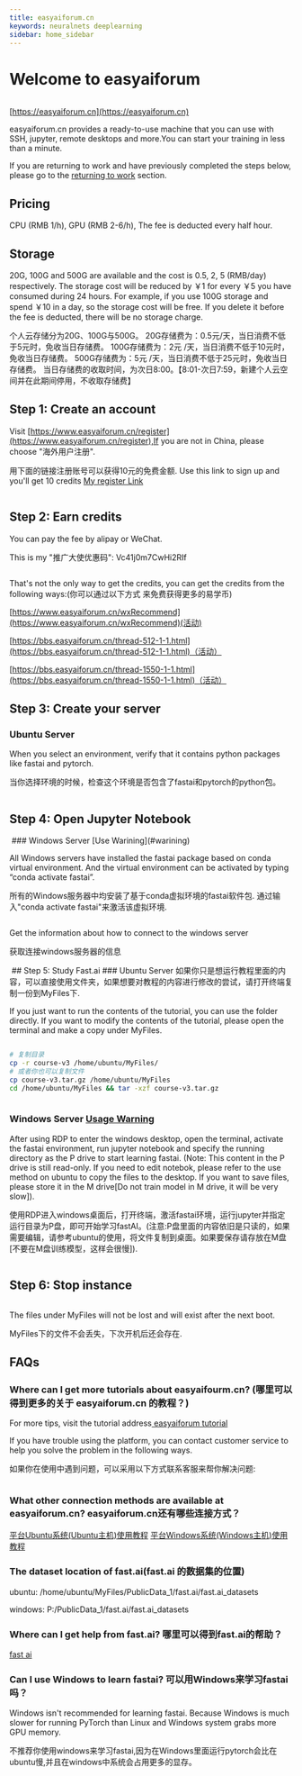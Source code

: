 ```yaml
---
title: easyaiforum.cn
keywords: neuralnets deeplearning
sidebar: home_sidebar
---
```


# Welcome to easyaiforum 
<img alt="" src="/images/easyaiforum/mainpage.png" class="screenshot">

[https://easyaiforum.cn](https://easyaiforum.cn)

easyaiforum.cn provides a ready-to-use machine that you can use with SSH, jupyter, remote desktops and more.You can start your training in less than a minute.

If you are returning to work and have previously completed the steps below, please go to the [returning to work](https://course.fast.ai/update_easyaiforum.html) section.

## Pricing

CPU (RMB 1/h), GPU (RMB 2-6/h), The fee is deducted every half hour.

## Storage

20G, 100G and 500G are available and the cost is 0.5, 2, 5 (RMB/day) respectively. 
The storage cost will be reduced by ￥1 for every ￥5 you have consumed during 24 hours. For example, if you use 100G storage and spend ￥10 in a day, so the storage cost will be free. If you delete it before the fee is deducted, there will be no storage charge.

个人云存储分为20G、100G与500G。
      20G存储费为：0.5元/天，当日消费不低于5元时，免收当日存储费。
      100G存储费为：2元 /天，当日消费不低于10元时，免收当日存储费。
      500G存储费为：5元 /天，当日消费不低于25元时，免收当日存储费。
      当日存储费的收取时间，为次日8:00。【8:01-次日7:59，新建个人云空间并在此期间停用，不收取存储费】

## Step 1: Create an account

Visit [https://www.easyaiforum.cn/register](https://www.easyaiforum.cn/register),If you are not in China, please choose "海外用户注册".

用下面的链接注册账号可以获得10元的免费金额.
Use this link to sign up and you'll get 10 credits [My register Link](https://www.easyaiforum.cn/?re_agent_code=Vc41j0m7CwHi2RIf)

<img alt="" src="/images/easyaiforum/reg.png" class="screenshot">


## Step 2: Earn credits

You can pay the fee by alipay or WeChat.

This is my "推广大使优惠码": Vc41j0m7CwHi2RIf

<img alt="" src="/images/easyaiforum/recharge.png" class="screenshot">

That's not the only way to get the credits, you can get the credits from the following ways:(你可以通过以下方式 来免费获得更多的易学币)

[https://www.easyaiforum.cn/wxRecommend](https://www.easyaiforum.cn/wxRecommend)(活动)

[https://bbs.easyaiforum.cn/thread-512-1-1.html](https://bbs.easyaiforum.cn/thread-512-1-1.html)（活动）

[https://bbs.easyaiforum.cn/thread-1550-1-1.html](https://bbs.easyaiforum.cn/thread-1550-1-1.html)（活动）


## Step 3: Create your server
### Ubuntu Server
When you select an environment, verify that it contains python packages like fastai and pytorch.

当你选择环境的时候，检查这个环境是否包含了fastai和pytorch的python包。

<img alt="" src="/images/easyaiforum/start.png" class="screenshot">

## Step 4: Open Jupyter Notebook

<img alt="" src="/images/easyaiforum/jupyter_open.jpg" class="screenshot">
### Windows Server  [Use Warining](#warining)

All Windows servers have installed the fastai package based on conda virtual environment. And the virtual environment can be activated by typing “conda activate fastai”.

所有的Windows服务器中均安装了基于conda虚拟环境的fastai软件包. 通过输入"conda activate fastai"来激活该虚拟环境.

<img alt="" src="/images/easyaiforum/start_windows.jpg" class="screenshot">

Get the information about how to connect to the windows server

获取连接windows服务器的信息

<img alt="" src="/images/easyaiforum/get_connect.png" class="screenshot">
## Step 5: Study Fast.ai
### Ubuntu Server
如果你只是想运行教程里面的内容，可以直接使用文件夹，如果想要对教程的内容进行修改的尝试，请打开终端复制一份到MyFiles下.

If you just want to run the contents of the tutorial, you can use the folder directly. If you want to modify the contents of the tutorial, please open the terminal and make a copy under MyFiles.

<img alt="" src="/images/easyaiforum/fastai_d.jpg" class="screenshot">

```bash
# 复制目录
cp -r course-v3 /home/ubuntu/MyFiles/
# 或者你也可以复制文件
cp course-v3.tar.gz /home/ubuntu/MyFiles
cd /home/ubuntu/MyFiles && tar -xzf course-v3.tar.gz
```
<img alt="" src="/images/easyaiforum/start_my_fastai.png" class="screenshot">

### Windows Server [Usage Warning](#warning)

After using RDP to enter the windows desktop, open the terminal, activate the fastai environment, run jupyter notebook and specify the running directory as the P drive to start learning fastai. (Note: This content in the P drive is still read-only. If you need to edit notebok, please refer to the use method on ubuntu to copy the files to the desktop. If you want to save files, please store it in the M drive[Do not train model in M drive, it will be very slow]).

使用RDP进入windows桌面后，打开终端，激活fastai环境，运行jupyter并指定运行目录为P盘，即可开始学习fastAI。(注意:P盘里面的内容依旧是只读的，如果需要编辑，请参考ubuntu的使用，将文件复制到桌面。如果要保存请存放在M盘[不要在M盘训练模型，这样会很慢]).

<img alt="" src="/images/easyaiforum/study_w_fastai.jpg" class="screenshot">

## Step 6: Stop instance

<img alt="" src="/images/easyaiforum/stop_instance.png" class="screenshot">

The files under MyFiles will not be lost and will exist after the next boot.

MyFiles下的文件不会丢失，下次开机后还会存在.

## FAQs

### Where can I get more tutorials about easyaifourm.cn? (哪里可以得到更多的关于 easyaiforum.cn 的教程？)
For more tips, visit the tutorial address[ easyaiforum tutorial ](https://bbs.easyaiforum.cn/thread-1039-1-1.html)

If you have trouble using the platform, you can contact customer service to help you solve the problem in the following ways.

如果你在使用中遇到问题，可以采用以下方式联系客服来帮你解决问题:
<img alt="" src="/images/easyaiforum/contact1.png" class="screenshot">

<img alt="" src="/images/easyaiforum/contact2.png" class="screenshot">

### What other connection methods are available at easyaiforum.cn? easyaiforum.cn还有哪些连接方式？

[平台Ubuntu系统(Ubuntu主机)使用教程](https://bbs.easyaiforum.cn/forum.php?mod=viewthread&tid=1151&fromuid=245)
[平台Windows系统(Windows主机)使用教程](https://bbs.easyaiforum.cn/forum.php?mod=viewthread&tid=1056&fromuid=245)


### The dataset location of fast.ai(fast.ai 的数据集的位置)

ubuntu: /home/ubuntu/MyFiles/PublicData_1/fast.ai/fast.ai_datasets

windows: P:/PublicData_1/fast.ai/fast.ai_datasets

### Where can I get help from fast.ai? 哪里可以得到fast.ai的帮助？

[ fast ai ](https://docs.fast.ai/)


### Can I use Windows to learn fastai? 可以用Windows来学习fastai吗？

<span id="warning"> </span>Windows isn't recommended for learning fastai. Because Windows is much slower for running PyTorch than Linux and Windows system grabs more GPU memory.

不推荐你使用windows来学习fastai,因为在Windows里面运行pytorch会比在ubuntu慢,并且在windows中系统会占用更多的显存。
